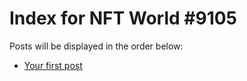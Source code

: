 # Index for NFT World #9105
Posts will be displayed in the order below:

- [Your first post](./001-first.md)

